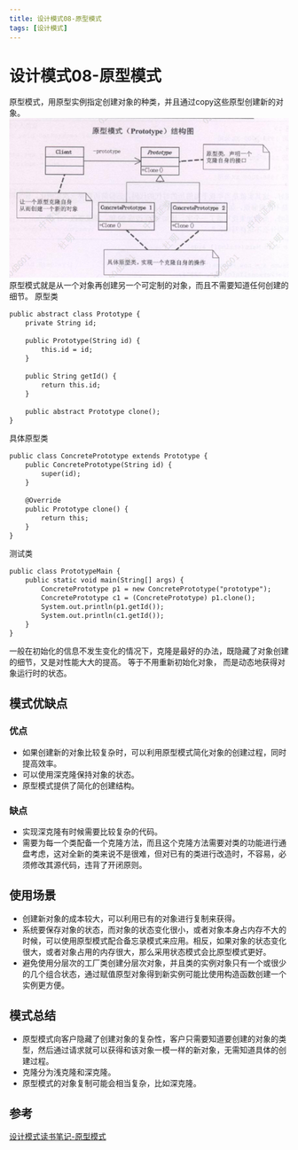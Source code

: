 ```yaml
---
title: 设计模式08-原型模式
tags: [设计模式]
---
```

# 设计模式08-原型模式
原型模式，用原型实例指定创建对象的种类，并且通过copy这些原型创建新的对象。
![设计模式-原型模式](/images/sjms08_yx.png)<br/>
原型模式就是从一个对象再创建另一个可定制的对象，而且不需要知道任何创建的细节。
原型类
```
public abstract class Prototype {
    private String id;

    public Prototype(String id) {
        this.id = id;
    }

    public String getId() {
        return this.id;
    }

    public abstract Prototype clone();
}
```

具体原型类
```
public class ConcretePrototype extends Prototype {
    public ConcretePrototype(String id) {
        super(id);
    }

    @Override
    public Prototype clone() {
        return this;
    }
}
```
测试类
```
public class PrototypeMain {
    public static void main(String[] args) {
        ConcretePrototype p1 = new ConcretePrototype("prototype");
        ConcretePrototype c1 = (ConcretePrototype) p1.clone();
        System.out.println(p1.getId());
        System.out.println(c1.getId());
    }
}
```

一般在初始化的信息不发生变化的情况下，克隆是最好的办法，既隐藏了对象创建的细节，又是对性能大大的提高。 等于不用重新初始化对象， 而是动态地获得对象运行时的状态。

## 模式优缺点
### 优点
- 如果创建新的对象比较复杂时，可以利用原型模式简化对象的创建过程，同时提高效率。
- 可以使用深克隆保持对象的状态。
- 原型模式提供了简化的创建结构。

### 缺点
- 实现深克隆有时候需要比较复杂的代码。
- 需要为每一个类配备一个克隆方法，而且这个克隆方法需要对类的功能进行通盘考虑，这对全新的类来说不是很难，但对已有的类进行改造时，不容易，必须修改其源代码，违背了开闭原则。

## 使用场景
- 创建新对象的成本较大，可以利用已有的对象进行复制来获得。
- 系统要保存对象的状态，而对象的状态变化很小，或者对象本身占内存不大的时候，可以使用原型模式配合备忘录模式来应用。相反，如果对象的状态变化很大，或者对象占用的内存很大，那么采用状态模式会比原型模式更好。
- 避免使用分层次的工厂类创建分层次对象，并且类的实例对象只有一个或很少的几个组合状态，通过赋值原型对象得到新实例可能比使用构造函数创建一个实例更方便。

## 模式总结
- 原型模式向客户隐藏了创建对象的复杂性，客户只需要知道要创建的对象的类型，然后通过请求就可以获得和该对象一模一样的新对象，无需知道具体的创建过程。
- 克隆分为浅克隆和深克隆。
- 原型模式的对象复制可能会相当复杂，比如深克隆。



## 参考
[设计模式读书笔记-原型模式](https://www.cnblogs.com/chenssy/p/3313339.html)



